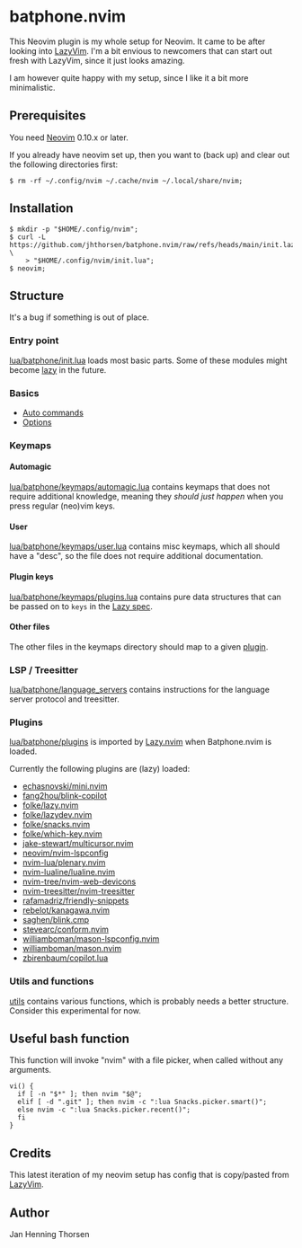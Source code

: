 # batphone.nvim

This Neovim plugin is my whole setup for Neovim. It came to be after looking
into [LazyVim](https://www.lazyvim.org). I'm a bit envious to newcomers that
can start out fresh with LazyVim, since it just looks amazing.

I am however quite happy with my setup, since I like it a bit more minimalistic.

## Prerequisites

You need [Neovim](https://github.com/neovim/neovim/releases) 0.10.x or later.

If you already have neovim set up, then you want to (back up) and clear out the
following directories first:

    $ rm -rf ~/.config/nvim ~/.cache/nvim ~/.local/share/nvim;

## Installation

    $ mkdir -p "$HOME/.config/nvim";
    $ curl -L https://github.com/jhthorsen/batphone.nvim/raw/refs/heads/main/init.lazy.lua \
        > "$HOME/.config/nvim/init.lua";
    $ neovim;

## Structure

It's a bug if something is out of place.

### Entry point

[lua/batphone/init.lua](/jhthorsen/batphone.nvim/blob/main/lua/batphone/init.lua)
loads most basic parts. Some of these modules might become
[lazy](https://github.com/folke/lazy.nvim/blob/e5e9bf48211a13d9ee6c1077c88327c49c1ab4a0/lua/lazy/core/plugin.lua#L382) in the future.

### Basics

* [Auto commands](/jhthorsen/batphone.nvim/blob/main/lua/batphone/autocmds.lua)
* [Options](/jhthorsen/batphone.nvim/blob/main/lua/batphone/options.lua)

### Keymaps

#### Automagic

[lua/batphone/keymaps/automagic.lua](/jhthorsen/batphone.nvim/blob/main/lua/batphone/keymaps/automagic.lua)
contains keymaps that does not require additional knowledge, meaning they
*should just happen* when you press regular (neo)vim keys.

#### User

[lua/batphone/keymaps/user.lua](/jhthorsen/batphone.nvim/blob/main/lua/batphone/keymaps/user.lua)
contains misc keymaps, which all should have a "desc", so the file does not
require additional documentation.

#### Plugin keys

[lua/batphone/keymaps/plugins.lua](/jhthorsen/batphone.nvim/blob/main/lua/batphone/keymaps/plugins.lua)
contains pure data structures that can be passed on to `keys`
in the [Lazy spec](https://lazy.folke.io/spec#spec-lazy-loading).

#### Other files

The other files in the keymaps directory should map to a given
[plugin](/jhthorsen/batphone.nvim/tree/main/lua/batphone/plugins).

### LSP / Treesitter

[lua/batphone/language\_servers](/jhthorsen/batphone.nvim/tree/main/lua/batphone/language_servers)
contains instructions for the language server protocol and treesitter.

### Plugins

[lua/batphone/plugins](/jhthorsen/batphone.nvim/tree/main/lua/batphone/plugins)
is imported by [Lazy.nvim](https://lazy.folke.io/usage/structuring#%EF%B8%8F-importing-specs-config--opts)
when Batphone.nvim is loaded.

Currently the following plugins are (lazy) loaded:

- [echasnovski/mini.nvim](https://github.com/echasnovski/mini.nvim)
- [fang2hou/blink-copilot](https://github.com/fang2hou/blink-copilot)
- [folke/lazy.nvim](https://github.com/folke/lazy.nvim)
- [folke/lazydev.nvim](https://github.com/folke/lazydev.nvim)
- [folke/snacks.nvim](https://github.com/folke/snacks.nvim)
- [folke/which-key.nvim](https://github.com/folke/which-key.nvim)
- [jake-stewart/multicursor.nvim](https://github.com/mg979/jake-stewart/multicursor.nvim)
- [neovim/nvim-lspconfig](https://github.com/neovim/nvim-lspconfig)
- [nvim-lua/plenary.nvim](https://github.com/nvim-lua/plenary.nvim)
- [nvim-lualine/lualine.nvim](https://github.com/nvim-lualine/lualine.nvim)
- [nvim-tree/nvim-web-devicons](https://github.com/nvim-tree/nvim-web-devicons)
- [nvim-treesitter/nvim-treesitter](https://github.com/nvim-treesitter/nvim-treesitter)
- [rafamadriz/friendly-snippets](https://github.com/rafamadriz/friendly-snippets)
- [rebelot/kanagawa.nvim](https://github.com/rebelot/kanagawa.nvim)
- [saghen/blink.cmp](https://github.com/saghen/blink.cmp)
- [stevearc/conform.nvim](https://github.com/stevearc/conform.nvim)
- [williamboman/mason-lspconfig.nvim](https://github.com/williamboman/mason-lspconfig.nvim)
- [williamboman/mason.nvim](https://github.com/williamboman/mason.nvim)
- [zbirenbaum/copilot.lua](https://github.com/zbirenbaum/copilot.lua)

### Utils and functions

[utils](/jhthorsen/batphone.nvim/blob/main/lua/batphone/utils.lua) contains
various functions, which is probably needs a better structure. Consider this
experimental for now.

## Useful bash function

This function will invoke "nvim" with a file picker, when called without any
arguments.

    vi() {
      if [ -n "$*" ]; then nvim "$@";
      elif [ -d ".git" ]; then nvim -c ":lua Snacks.picker.smart()";
      else nvim -c ":lua Snacks.picker.recent()";
      fi
    }

## Credits

This latest iteration of my neovim setup has config that is copy/pasted from
[LazyVim](https://www.lazyvim.org).

## Author

Jan Henning Thorsen
